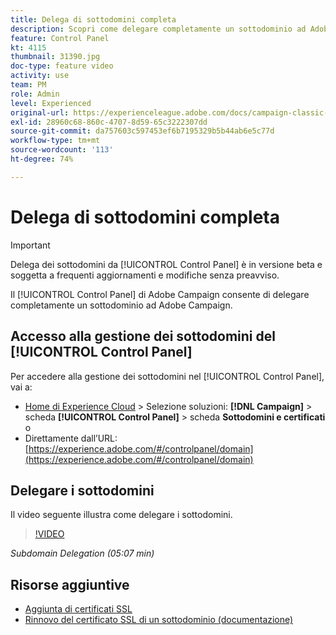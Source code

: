 ```yaml
---
title: Delega di sottodomini completa
description: Scopri come delegare completamente un sottodominio ad Adobe Campaign.
feature: Control Panel
kt: 4115
thumbnail: 31390.jpg
doc-type: feature video
activity: use
team: PM
role: Admin
level: Experienced
original-url: https://experienceleague.adobe.com/docs/campaign-classic-learn/tutorials/administrating/control-panel-acc/subdomain-delegation.html
exl-id: 28960c68-860c-4707-8d59-65c3222307dd
source-git-commit: da757603c597453ef6b7195329b5b44ab6e5c77d
workflow-type: tm+mt
source-wordcount: '113'
ht-degree: 74%

---
```


# Delega di sottodomini completa

>[!IMPORTANT]
>
> Delega dei sottodomini da [!UICONTROL Control Panel] è in versione beta e soggetta a frequenti aggiornamenti e modifiche senza preavviso.

Il [!UICONTROL Control Panel] di Adobe Campaign consente di delegare completamente un sottodominio ad Adobe Campaign.

## Accesso alla gestione dei sottodomini del [!UICONTROL Control Panel]

Per accedere alla gestione dei sottodomini nel [!UICONTROL Control Panel], vai a:

* [Home di Experience Cloud](https://experience.adobe.com/#/home) > Selezione soluzioni: **[!DNL Campaign]** > scheda **[!UICONTROL Control Panel]** > scheda **Sottodomini e certificati**
o
* Direttamente dall’URL: [https://experience.adobe.com/#/controlpanel/domain](https://experience.adobe.com/#/controlpanel/domain)

## Delegare i sottodomini

Il video seguente illustra come delegare i sottodomini.

>[!VIDEO](https://video.tv.adobe.com/v/31390?quality=12)

*Subdomain Delegation (05:07 min)*

## Risorse aggiuntive

* [Aggiunta di certificati SSL](/help/control-panel-tutorials/subdomains-and-certificates/adding-ssl-certificates.md)
* [Rinnovo del certificato SSL di un sottodominio (documentazione)](https://experienceleague.adobe.com/docs/control-panel/using/subdomains-and-certificates/renewing-subdomain-certificate.html)